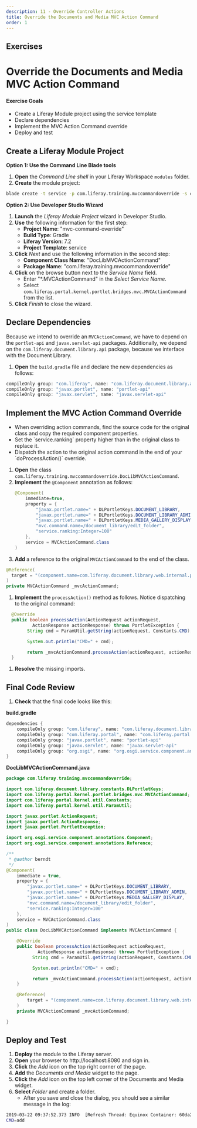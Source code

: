 ```yaml
---
description: 11 - Override Controller Actions
title: Override the Documents and Media MVC Action Command
order: 1
---
```


<h2 class="exercise">Exercises</h2>

# Override the Documents and Media MVC Action Command

<div class="ahead">
<h4>Exercise Goals</h4>
	<ul>
		<li>Create a Liferay Module project using the service template</li>
		<li>Declare dependencies</li>
		<li>Implement the MVC Action Command override</li>
		<li>Deploy and test</li>
	</ul>
</div>

## Create a Liferay Module Project

**Option 1: Use the Command Line Blade tools**

1. **Open** the _Command Line shell_ in your Liferay Workspace `modules` folder.
1. **Create** the module project:
```bash
blade create -t service -p com.liferay.training.mvccommandoverride -s com.liferay.portal.kernel.portlet.bridges.mvc.MVCActionCommand -c DocLibMVCActionCommand mvc-command-override 
```
	
**Option 2: Use Developer Studio Wizard**

1. **Launch** the *Liferay Module Project* wizard in Developer Studio.
1. **Use** the following information for the first step:
	* __Project Name__:  "mvc-command-override"
	* __Build Type__: Gradle
	* __Liferay Version__: 7.2
	* __Project Template__: service
1. **Click** *Next* and use the following information in the second step:
	* __Component Class Name__: "DocLibMVCActionCommand"
	* __Package Name__: "com.liferay.training.mvccommandoverride"
1. **Click** on the browse button next to the *Service Name* field.
	* Enter "\*.MVCActionCommand" in the *Select Service Name*.
	* Select `com.liferay.portal.kernel.portlet.bridges.mvc.MVCActionCommand` from the list.
1. **Click** *Finish* to close the wizard.

## Declare Dependencies

Because we intend to override an `MVCActionCommand`, we have to depend on the `portlet-api` and `javax.servlet-api` packages. Additionally, we depend on the `com.liferay.document.library.api` package, because we interface with the Document Library. 

1. **Open** the `build.gradle` file and declare the new dependencies as follows:

```groovy
compileOnly group: "com.liferay", name: "com.liferay.document.library.api"
compileOnly group: "javax.portlet", name: "portlet-api"
compileOnly group: "javax.servlet", name: "javax.servlet-api"
```
  
## Implement the MVC Action Command Override

<div class="note">
<ul>
	<li>When overriding action commands, find the source code for the original class and copy the required component properties.</li>
	<li>Set the `service.ranking` property higher than in the original class to replace it.</li>
	<li>Dispatch the action to the original action command in the end of your `doProcessAction()` override.</li>
</ul>
</div>

1. **Open** the class `com.liferay.training.mvccommandoverride.DocLibMVCActionCommand`.
1. **Implement** the `@Component` annotation as follows:
	```java
	@Component(
		immediate=true,
		property = {
			"javax.portlet.name=" + DLPortletKeys.DOCUMENT_LIBRARY,
			"javax.portlet.name=" + DLPortletKeys.DOCUMENT_LIBRARY_ADMIN,
			"javax.portlet.name=" + DLPortletKeys.MEDIA_GALLERY_DISPLAY,
			"mvc.command.name=/document_library/edit_folder",
			"service.ranking:Integer=100"
		},
		service = MVCActionCommand.class
	)
	```
1. **Add** a reference to the original `MVCActionCommand` to the end of the class.
  ```java
  @Reference(
    target = "(component.name=com.liferay.document.library.web.internal.portlet.action.EditFolderMVCActionCommand)"
  )
  private MVCActionCommand _mvcActionCommand;
  ```
1. **Implement** the `processAction()` method as follows. Notice dispatching to the original command:
  ```java
	@Override
	public boolean processAction(ActionRequest actionRequest, 
			ActionResponse actionResponse) throws PortletException {
		  String cmd = ParamUtil.getString(actionRequest, Constants.CMD);

		  System.out.println("CMD=" + cmd);

		  return _mvcActionCommand.processAction(actionRequest, actionResponse);
	}
  ```
1. **Resolve** the missing imports.

## Final Code Review

1. **Check** that the final code looks like this:

**build.gradle**
```groovy
dependencies {
	compileOnly group: "com.liferay", name: "com.liferay.document.library.api"
	compileOnly group: "com.liferay.portal", name: "com.liferay.portal.kernel"
	compileOnly group: "javax.portlet", name: "portlet-api"
	compileOnly group: "javax.servlet", name: "javax.servlet-api"
	compileOnly group: "org.osgi", name: "org.osgi.service.component.annotations"
}
```
 
**DocLibMVCActionCommand.java**
```java
package com.liferay.training.mvccommandoverride;

import com.liferay.document.library.constants.DLPortletKeys;
import com.liferay.portal.kernel.portlet.bridges.mvc.MVCActionCommand;
import com.liferay.portal.kernel.util.Constants;
import com.liferay.portal.kernel.util.ParamUtil;

import javax.portlet.ActionRequest;
import javax.portlet.ActionResponse;
import javax.portlet.PortletException;

import org.osgi.service.component.annotations.Component;
import org.osgi.service.component.annotations.Reference;

/**
 * @author berndt
 */
@Component(
	immediate = true,
	property = {
		"javax.portlet.name=" + DLPortletKeys.DOCUMENT_LIBRARY,
		"javax.portlet.name=" + DLPortletKeys.DOCUMENT_LIBRARY_ADMIN,
		"javax.portlet.name=" + DLPortletKeys.MEDIA_GALLERY_DISPLAY,
		"mvc.command.name=/document_library/edit_folder",
		"service.ranking:Integer=100"
	},
	service = MVCActionCommand.class
)
public class DocLibMVCActionCommand implements MVCActionCommand {

	@Override
	public boolean processAction(ActionRequest actionRequest, 
			ActionResponse actionResponse) throws PortletException {
		  String cmd = ParamUtil.getString(actionRequest, Constants.CMD);

		  System.out.println("CMD=" + cmd);

		  return _mvcActionCommand.processAction(actionRequest, actionResponse);
	}

	@Reference(
		target = "(component.name=com.liferay.document.library.web.internal.portlet.action.EditFolderMVCActionCommand)"
	)
	private MVCActionCommand _mvcActionCommand;

}
```

## Deploy and Test

1. **Deploy** the module to the Liferay server.
1. **Open** your browser to http://localhost:8080 and sign in.
1. **Click** the *Add* icon on the top right corner of the page.
1. **Add** the *Documents and Media* widget to the page.
1. **Click** the *Add* icon on the top left corner of the Documents and Media widget.
1. **Select** *Folder* and create a folder.
	* After you save and close the dialog, you should see a similar message in the log:
```bash
2019-03-22 09:37:52.373 INFO  [Refresh Thread: Equinox Container: 60da2b19-804c-0019-15e4-bd8acc061cb6][BundleStartStopLogger:35] STARTED com.liferay.training.mvccommandoverride_1.0.0 [965]
CMD=add
```

<!--
## Takeaways

MVC Commands are the foundation in much of Liferay's application code. After running through this exercise, you should be able to use the pattern here to customize other Liferay applications that are implemented using MVCPortlet and MVC Commands. The same pattern can be used to extend and override MVCRenderCommand, MVCActionCommand, and MVCResourceCommand.
-->